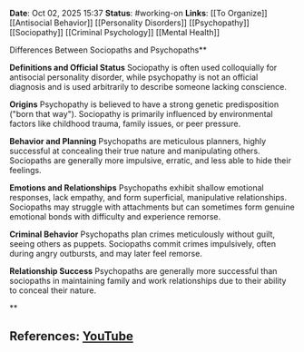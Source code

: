 **Date**: Oct 02, 2025 15:37
**Status**: #working-on
**Links**: [[To Organize]] [[Antisocial Behavior]] [[Personality Disorders]] [[Psychopathy]] [[Sociopathy]] [[Criminal Psychology]] [[Mental Health]]

Differences Between Sociopaths and Psychopaths**

**Definitions and Official Status**
Sociopathy is often used colloquially for antisocial personality disorder, while psychopathy is not an official diagnosis and is used arbitrarily to describe someone lacking conscience.

**Origins**
Psychopathy is believed to have a strong genetic predisposition ("born that way"). Sociopathy is primarily influenced by environmental factors like childhood trauma, family issues, or peer pressure.

**Behavior and Planning**
Psychopaths are meticulous planners, highly successful at concealing their true nature and manipulating others. Sociopaths are generally more impulsive, erratic, and less able to hide their feelings.

**Emotions and Relationships**
Psychopaths exhibit shallow emotional responses, lack empathy, and form superficial, manipulative relationships. Sociopaths may struggle with attachments but can sometimes form genuine emotional bonds with difficulty and experience remorse.

**Criminal Behavior**
Psychopaths plan crimes meticulously without guilt, seeing others as puppets. Sociopaths commit crimes impulsively, often during angry outbursts, and may later feel remorse.

**Relationship Success**
Psychopaths are generally more successful than sociopaths in maintaining family and work relationships due to their ability to conceal their nature.

**

## References: [YouTube](https://www.youtube.com/watch?v=IHqv8fsWmJM)
